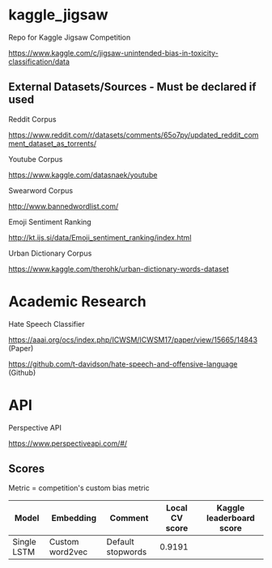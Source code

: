 # kaggle_jigsaw
Repo for Kaggle Jigsaw Competition

https://www.kaggle.com/c/jigsaw-unintended-bias-in-toxicity-classification/data

## External Datasets/Sources - Must be declared if used

Reddit Corpus

https://www.reddit.com/r/datasets/comments/65o7py/updated_reddit_comment_dataset_as_torrents/

Youtube Corpus

https://www.kaggle.com/datasnaek/youtube

Swearword Corpus

http://www.bannedwordlist.com/ 

Emoji Sentiment Ranking

http://kt.ijs.si/data/Emoji_sentiment_ranking/index.html 

Urban Dictionary Corpus

https://www.kaggle.com/therohk/urban-dictionary-words-dataset 

# Academic Research

Hate Speech Classifier 

https://aaai.org/ocs/index.php/ICWSM/ICWSM17/paper/view/15665/14843  (Paper)

https://github.com/t-davidson/hate-speech-and-offensive-language (Github)

# API

Perspective API

https://www.perspectiveapi.com/#/


## Scores

Metric = competition's custom bias metric

| Model | Embedding | Comment | Local CV score | Kaggle leaderboard score |
| --- | --- | --- | --- | --- |
| Single LSTM | Custom word2vec | Default stopwords | 0.9191 |  |

